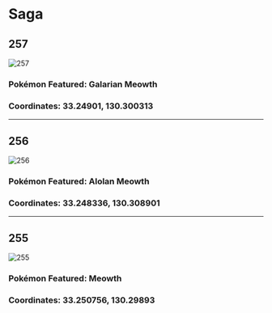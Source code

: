 # Saga
## 257
![257](https://local.pokemon.jp/img/p/manhole/64eddebc32fe29d163ab826aea4181c1_l.png "257")
### Pokémon Featured: Galarian Meowth
### Coordinates: 33.24901, 130.300313
---
## 256
![256](https://local.pokemon.jp/img/p/manhole/aa70252404971db18df4f2bc527a951c_l.png "256")
### Pokémon Featured: Alolan Meowth
### Coordinates: 33.248336, 130.308901
---
## 255
![255](https://local.pokemon.jp/img/p/manhole/f7760dab549440c477f8b489e1add1ed_l.png "255")
### Pokémon Featured: Meowth
### Coordinates: 33.250756, 130.29893